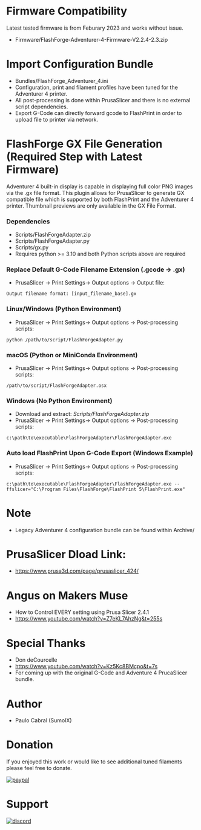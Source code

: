 # Firmware Compatibility
Latest tested firmware is from Feburary 2023 and works without issue.
* Firmware/FlashForge-Adventurer-4-Firmware-V2.2.4-2.3.zip

# Import Configuration Bundle
* Bundles/FlashForge_Adventurer_4.ini
* Configuration, print and filament profiles have been tuned for the Adventurer 4 printer.
* All post-processing is done within PrusaSlicer and there is no external script dependencies.
* Export G-Code can directly forward gcode to FlashPrint in order to upload file to printer via network.

# FlashForge GX File Generation (Required Step with Latest Firmware)
Adventurer 4 built-in display is capable in displaying full color PNG images via the .gx file format.  This plugin allows for PrusaSlicer to generate GX compatible file which is supported by both FlashPrint and the Adventurer 4 printer.  Thumbnail previews are only available in the GX File Format.
### Dependencies
* Scripts/FlashForgeAdapter.zip
* Scripts/FlashForgeAdapter.py
* Scripts/gx.py
* Requires python >= 3.10 and both Python scripts above are required

### Replace Default G-Code Filename Extension (.gcode -> .gx)
* PrusaSlicer -> Print Settings-> Output options -> Output file:
```
Output filename format: [input_filename_base].gx
```

### Linux/Windows (Python Environment)
* PrusaSlicer -> Print Settings-> Output options -> Post-processing scripts:
```
python /path/to/script/FlashForgeAdapter.py
```

### macOS (Python or MiniConda Environment)
* PrusaSlicer -> Print Settings-> Output options -> Post-processing scripts:
```
/path/to/script/FlashForgeAdapter.osx
```

### Windows (No Python Environment)
* Download and extract: *Scripts/FlashForgeAdapter.zip*
* PrusaSlicer -> Print Settings-> Output options -> Post-processing scripts:
```
c:\path\to\executable\FlashForgeAdapter\FlashForgeAdapter.exe
```

### Auto load FlashPrint Upon G-Code Export (Windows Example)
* PrusaSlicer -> Print Settings-> Output options -> Post-processing scripts:
```
c:\path\to\executable\FlashForgeAdapter\FlashForgeAdapter.exe --ffslicer="C:\Program Files\FlashForge\FlashPrint 5\FlashPrint.exe"
```

# Note
* Legacy Adventurer 4 configuration bundle can be found within Archive/

# PrusaSlicer Dload Link:
* https://www.prusa3d.com/page/prusaslicer_424/ 

# Angus on Makers Muse
* How to Control EVERY setting using Prusa Slicer 2.4.1
* https://www.youtube.com/watch?v=Z7eKL7AhzNg&t=255s 

# Special Thanks
* Don deCourcelle
* https://www.youtube.com/watch?v=Kz5Kc8BMcpo&t=7s
* For coming up with the original G-Code and Adventure 4 PrucaSlicer bundle.

# Author
* Paulo Cabral (SumolX)

# Donation
If you enjoyed this work or would like to see additional tuned filaments please feel free to donate.

[![paypal](https://www.paypalobjects.com/en_US/i/btn/btn_donateCC_LG.gif)](https://www.paypal.com/donate/?hosted_button_id=E4DSQMLR5JUXS)

# Support
[![discord](https://theme.zdassets.com/theme_assets/678183/cc59daa07820943e943c2fc283b9079d7003ff76.svg)](https://discord.gg/rRzp63MJtu)
